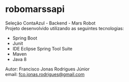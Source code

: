 # robomarssapi
Seleção ContaAzul - Backend - Mars Robot <br>
Projeto desenvolvido utilizando as seguintes tecnologias:<br>
 - Spring Boot
 - Junit
 - IDE Eclipse Spring Tool Suite
 - Maven
 - Java 8

Autor: Francisco Jonas Rodrigues Júnior<br>
email: fco.jonas.rodrigues@gmail.com

